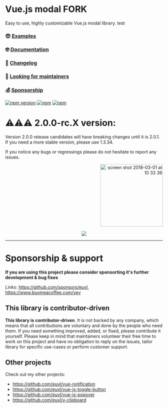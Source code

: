 <p align="center">
  
# Vue.js modal FORK

Easy to use, highly customizable Vue.js modal library. test

### 😎 [Examples](http://vue-js-modal.yev.io/) 

### 🤓 [Documentation](https://euvl.github.io/vue-js-modal/) 

### 🤖 [Changelog](https://github.com/euvl/vue-js-modal/releases/tag/2.0.0-rc4)

### 🙌 [Looking for maintainers](https://github.com/euvl/vue-js-modal/issues/588)

### 💰 [Sponsorship](https://github.com/sponsors/euvl)

[![npm version](https://badge.fury.io/js/vue-js-modal.svg)](https://badge.fury.io/js/vue-js-modal)
[![npm](https://img.shields.io/npm/dm/vue-js-modal.svg)](https://www.npmjs.com/package/vue-js-modal)
[![npm](https://img.shields.io/npm/dt/vue-js-modal.svg)](https://www.npmjs.com/package/vue-js-modal)

# ⚠️⚠️⚠️ 2.0.0-rc.X version:

Version 2.0.0 release candidates will have breaking changes until it is 2.0.1. If you need a more stable version, please use 1.3.34.

If you notice any bugs or regressings please do not hesitate to report any issues. 


<p align="right">
  <a href="https://www.buymeacoffee.com/yev" target="_blank">
  <img width="200" alt="screen shot 2018-03-01 at 10 33 39" src="https://user-images.githubusercontent.com/1577802/36840220-21beb89c-1d3c-11e8-98a4-45fc334842cf.png">
  </a>
</p>

<p align="center">
  <img src="https://media.giphy.com/media/3oKIPco1eNxAA1rD4Q/giphy.gif">
</p>

---

# Sponsorship  & support

**If you are using this project please consider sponsorting it's further development & bug fixes**

Links: https://github.com/sponsors/euvl, https://www.buymeacoffee.com/yev

## This library is contributor-driven
**This library is contributor-driven**. It is not backed by any company, which means that all contributions are voluntary and done by the people who need them. If you need something improved, added, or fixed, please contribute it yourself. Please keep in mind that maintainers volunteer their free time to work on this project and have no obligation to reply on the issues, tailor library for specific use-cases or perform customer support. 

## Other projects

Check out my other projects:

* https://github.com/euvl/vue-notification
* https://github.com/euvl/vue-js-toggle-button
* https://github.com/euvl/vue-js-popover
* https://github.com/euvl/v-clipboard
